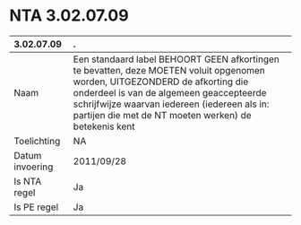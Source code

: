 # NTA 3.02.07.09

 3.02.07.09 | . 
 :--- | :--- 
 Naam | Een standaard label BEHOORT GEEN afkortingen te bevatten, deze MOETEN voluit opgenomen worden,  UITGEZONDERD de afkorting die onderdeel is van de algemeen geaccepteerde schrijfwijze waarvan iedereen (iedereen als in: partijen die met de NT moeten werken) de betekenis kent 
 Toelichting | NA 
 Datum invoering | 2011/09/28 
 Is NTA regel | Ja 
 Is PE regel | Ja 
